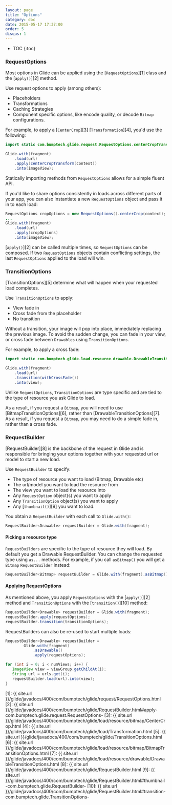 ```yaml
---
layout: page
title: "Options"
category: doc
date: 2015-05-17 17:37:00
order: 5
disqus: 1
---
```

* TOC
{:toc}

### RequestOptions
Most options in Glide can be applied using the [``RequestOptions``][1] class and the [``apply()``][2] method.

Use request options to apply (among others):

* Placeholders
* Transformations
* Caching Strategies
* Component specific options, like encode quality, or decode ``Bitmap`` configurations.

For example, to apply a [``CenterCrop``][3] [``Transformation``][4], you'd use the following:

```java
import static com.bumptech.glide.request.RequestOptions.centerCropTransform;

Glide.with(fragment)
    .load(url)
    .apply(centerCropTransform(context))
    .into(imageView);
```

Statically importing methods from ``RequestOptions`` allows for a simple fluent API.

If you'd like to share options consistently in loads across different parts of your app, you can also instantiate a new ``RequestOptions`` object and pass it in to each load:

```java
RequestOptions cropOptions = new RequestOptions().centerCrop(context);
...
Glide.with(fragment)
    .load(url)
    .apply(cropOptions)
    .into(imageView);
```

[``apply()``][2] can be called multiple times, so ``RequestOptions`` can be composed. If two ``RequestOptions`` objects contain conflicting settings, the last ``RequestOptions`` applied to the load will win.

### TransitionOptions

[TransitionOptions][5] determine what will happen when your requested load completes.

Use ``TransitionOptions`` to apply:

* View fade in
* Cross fade from the placeholder
* No transition

Without a transition, your image will pop into place, immediately replacing the previous image. To avoid the sudden change, you can fade in your view, or cross fade between ``Drawables`` using ``TransitionOptions``.

For example, to apply a cross fade:

```java
import static com.bumptech.glide.load.resource.drawable.DrawableTransitionOptions.withCrossFade;

Glide.with(fragment)
    .load(url)
    .transition(withCrossFade())
    .into(view);
```

Unlike ``RequestOptions``, ``TransitionOptions`` are type specific and are tied to the type of resource you ask Glide to load.

As a result, if you request a ``Bitmap``, you will need to use [BitmapTransitionOptions][6], rather than [DrawableTransitionOptions][7]. As a result, if you request a ``Bitmap``, you may need to do a simple fade in, rather than a cross fade.

### RequestBuilder

[RequestBuilder][8] is the backbone of the request in Glide and is responsible for bringing your options together with your requested url or model to start a new load.

Use ``RequestBuilder`` to specify:

* The type of resource you want to load (Bitmap, Drawable etc)
* The url/model you want to load the resource from
* The view you want to load the resource into
* Any ``RequestOption`` object(s) you want to apply
* Any ``TransitionOption`` object(s) you want to apply
* Any [``thumbnail()``][9] you want to load.

You obtain a ``RequestBuilder`` with each call to ``Glide.with()``:

```java
RequestBuilder<Drawable> requestBuilder = Glide.with(fragment);
```

#### Picking a resource type

``RequestBuilders`` are specific to the type of resource they will load. By default you get a Drawable RequestBuilder.  You can change the requested type using ``as...`` methods. For example, if you call ``asBitmap()`` you will get a ``Bitmap``
``RequestBuilder`` instead:

```java
RequestBuilder<Bitmap> requestBuilder = Glide.with(fragment).asBitmap();
```

#### Applying RequestOptions

As mentioned above, you apply ``RequestOptions`` with the [``apply()``][2] method and ``TransitionOptions`` with the [``transition()``][10] method:

```java
RequestBuilder<Drawable> requestBuilder = Glide.with(fragment);
requestBuilder.apply(requestOptions);
requestBuilder.transition(transitionOptions);
```

RequestBuilders can also be re-used to start multiple loads:

```java
RequestBuilder<Drawable> requestBuilder =
        Glide.with(fragment)
            .asDrawable()
            .apply(requestOptions);

for (int i = 0; i < numViews; i++) {
   ImageView view = viewGroup.getChildAt(i);
   String url = urls.get(i);
   requestBuilder.load(url).into(view);
}
```


[1]: {{ site.url }}/glide/javadocs/400/com/bumptech/glide/request/RequestOptions.html
[2]: {{ site.url }}/glide/javadocs/400/com/bumptech/glide/RequestBuilder.html#apply-com.bumptech.glide.request.RequestOptions-
[3]: {{ site.url }}/glide/javadocs/400/com/bumptech/glide/load/resource/bitmap/CenterCrop.html
[4]: {{ site.url }}/glide/javadocs/400/com/bumptech/glide/load/Transformation.html
[5]: {{ site.url }}/glide/javadocs/400/com/bumptech/glide/TransitionOptions.html
[6]: {{ site.url }}/glide/javadocs/400/com/bumptech/glide/load/resource/bitmap/BitmapTransitionOptions.html
[7]: {{ site.url }}/glide/javadocs/400/com/bumptech/glide/load/resource/drawable/DrawableTransitionOptions.html
[8]: {{ site.url }}/glide/javadocs/400/com/bumptech/glide/RequestBuilder.html
[9]: {{ site.url }}/glide/javadocs/400/com/bumptech/glide/RequestBuilder.html#thumbnail-com.bumptech.glide.RequestBuilder-
[10]: {{ site.url }}/glide/javadocs/400/com/bumptech/glide/RequestBuilder.html#transition-com.bumptech.glide.TransitionOptions-
